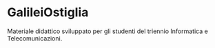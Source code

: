 # GalileiOstiglia
Materiale didattico sviluppato per gli studenti del triennio Informatica e Telecomunicazioni.
